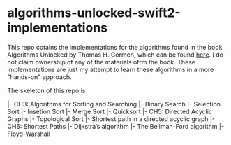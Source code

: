 # algorithms-unlocked-swift2-implementations
This repo cotains the implementations for the algorithms found in the book Algorithms Unlocked by Thomas H. Cormen, which can be found [here](https://mitpress.mit.edu/books/algorithms-unlocked).
I do not claim ownership of any of the materials ofrm the book. These implementations are just my attempt to learn these algorithms in a more "hands-on" approach.

The skeleton of this repo is

|- CH3: Algorithms for Sorting and Searching
 |- Binary Search
 |- Selection Sort
 |- Insetion Sort
 |- Merge Sort
 |- Quicksort
|- CH5: Directed Acyclic Graphs
 |- Topological Sort
 |- Shortest path in a directed acyclic graph
|- CH6: Shortest Paths
 |- Dijkstra’s algorithm
 |- The Bellman-Ford algorithm
 |- Floyd-Warshall
